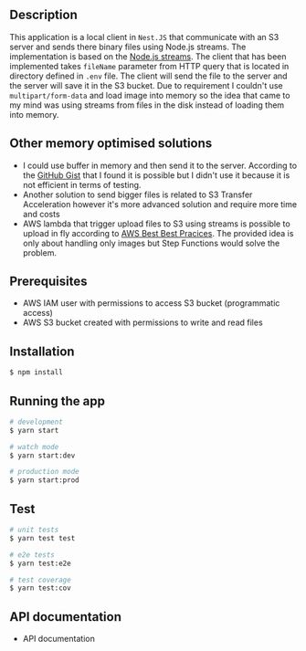 ## Description

This application is a local client in `Nest.JS` that communicate with 
an S3 server and sends there binary files using Node.js 
streams. The implementation is based on the [Node.js streams](https://nodejs.org/api/stream.html).
The client that has been implemented takes `fileName` parameter
from HTTP query that is located in directory defined in `.env` file.
The client will send the file to the server and the server will 
save it in the S3 bucket. Due to requirement I couldn't use `multipart/form-data` 
and load image into memory so the idea that came to my mind was using streams from 
files in the disk instead of loading them into memory.

## Other memory optimised solutions

- I could use buffer in memory and then send it to the server. According to the [GitHub Gist](https://gist.github.com/jonilsonds9/efc228e34a298fa461d378f48ef67836)
that I found it is possible but I didn't use it because it is not efficient in terms of testing.
- Another solution to send bigger files is related to S3 Transfer Acceleration however it's more
advanced solution and require more time and costs
- AWS lambda that trigger upload files to S3 using streams is possible to upload in fly according to 
[AWS Best Best Pracices](https://aws.amazon.com/blogs/compute/resize-images-on-the-fly-with-amazon-s3-aws-lambda-and-amazon-api-gateway/).
The provided idea is only about handling only images but Step Functions would solve the problem. 

## Prerequisites
- AWS IAM user with permissions to access S3 bucket (programmatic access)
- AWS S3 bucket created with permissions to write and read files


## Installation

```bash
$ npm install
```

## Running the app

```bash
# development
$ yarn start

# watch mode
$ yarn start:dev

# production mode
$ yarn start:prod
```

## Test

```bash
# unit tests
$ yarn test test

# e2e tests
$ yarn test:e2e

# test coverage
$ yarn test:cov
```

## API documentation

- API documentation


